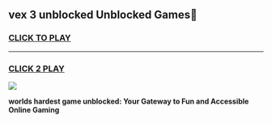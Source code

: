 
## vex 3 unblocked Unblocked Games👋
<h3>
<a href="https://premium.freeplayer.one?title=vex_3_unblocked&ref=16F">CLICK TO PLAY</a></h3>
<hr>

<h3>
<a href="https://premium.freeplayer.one?title=vex_3_unblocked&ref=16F">CLICK 2 PLAY</a>
  
</h3>

<a href="https://premium.freeplayer.one?title=vex_3_unblocked&ref=16F/"><img src="https://clearcache.store/games.png"></a>


**worlds hardest game unblocked: Your Gateway to Fun and Accessible Online Gaming**
